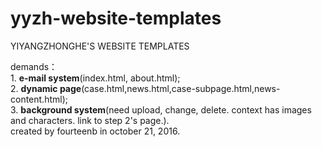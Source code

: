# yyzh-website-templates
YIYANGZHONGHE'S WEBSITE TEMPLATES

demands：  
	1. **e-mail system**(index.html, about.html);  
	2. **dynamic page**(case.html,news.html,case-subpage.html,news-content.html);  
	3. **background system**(need upload, change, delete. context has images and characters. link to step 2's page.).  
created by fourteenb in october 21, 2016.

